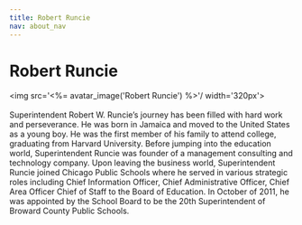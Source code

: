 ```yaml
---
title: Robert Runcie
nav: about_nav
---
```

# Robert Runcie

<img src='<%= avatar_image('Robert Runcie') %>'/ width='320px'>
<br/>
<br/>
Superintendent Robert W. Runcie’s journey has been filled with hard work and perseverance.  He was born in Jamaica and moved to the United States as a young boy.  He was the first member of his family to attend college, graduating from Harvard University.  Before jumping into the education world, Superintendent Runcie was founder of a management consulting and technology company.  Upon leaving the business world, Superintendent Runcie joined Chicago Public Schools where he served in various strategic roles including Chief Information Officer, Chief Administrative Officer, Chief Area Officer Chief of Staff to the Board of Education.  In October of 2011, he was appointed by the School Board to be the 20th Superintendent of Broward County Public Schools.

